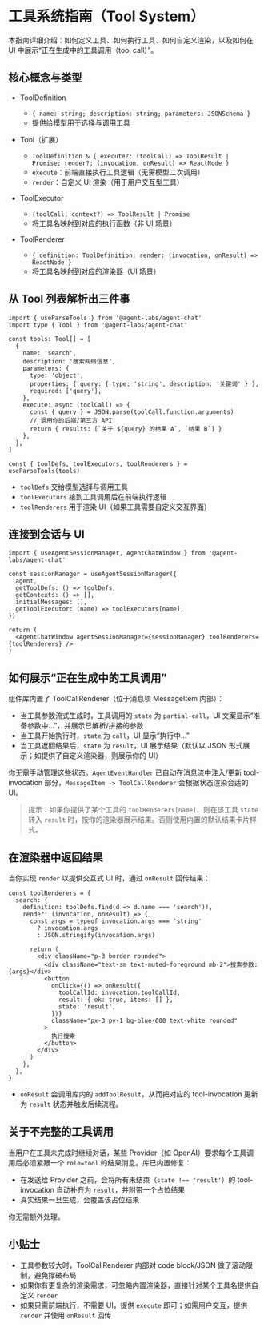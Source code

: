 # 工具系统指南（Tool System）

本指南详细介绍：如何定义工具、如何执行工具、如何自定义渲染，以及如何在 UI 中展示“正在生成中的工具调用（tool call）”。

## 核心概念与类型

- ToolDefinition
  - `{ name: string; description: string; parameters: JSONSchema }`
  - 提供给模型用于选择与调用工具

- Tool（扩展）
  - `ToolDefinition & { execute?: (toolCall) => ToolResult | Promise; render?: (invocation, onResult) => ReactNode }`
  - `execute`：前端直接执行工具逻辑（无需模型二次调用）
  - `render`：自定义 UI 渲染（用于用户交互型工具）

- ToolExecutor
  - `(toolCall, context?) => ToolResult | Promise`
  - 将工具名映射到对应的执行函数（非 UI 场景）

- ToolRenderer
  - `{ definition: ToolDefinition; render: (invocation, onResult) => ReactNode }`
  - 将工具名映射到对应的渲染器（UI 场景）

## 从 Tool 列表解析出三件事

```tsx
import { useParseTools } from '@agent-labs/agent-chat'
import type { Tool } from '@agent-labs/agent-chat'

const tools: Tool[] = [
  {
    name: 'search',
    description: '搜索网络信息',
    parameters: {
      type: 'object',
      properties: { query: { type: 'string', description: '关键词' } },
      required: ['query'],
    },
    execute: async (toolCall) => {
      const { query } = JSON.parse(toolCall.function.arguments)
      // 调用你的后端/第三方 API
      return { results: [`关于 ${query} 的结果 A`, `结果 B`] }
    },
  },
]

const { toolDefs, toolExecutors, toolRenderers } = useParseTools(tools)
```

- `toolDefs` 交给模型选择与调用工具
- `toolExecutors` 接到工具调用后在前端执行逻辑
- `toolRenderers` 用于渲染 UI（如果工具需要自定义交互界面）

## 连接到会话与 UI

```tsx
import { useAgentSessionManager, AgentChatWindow } from '@agent-labs/agent-chat'

const sessionManager = useAgentSessionManager({
  agent,
  getToolDefs: () => toolDefs,
  getContexts: () => [],
  initialMessages: [],
  getToolExecutor: (name) => toolExecutors[name],
})

return (
  <AgentChatWindow agentSessionManager={sessionManager} toolRenderers={toolRenderers} />
)
```

## 如何展示“正在生成中的工具调用”

组件库内置了 ToolCallRenderer（位于消息项 MessageItem 内部）：
- 当工具参数流式生成时，工具调用的 `state` 为 `partial-call`，UI 文案显示“准备参数中…”，并展示已解析/拼接的参数
- 当工具开始执行时，`state` 为 `call`，UI 显示“执行中…”
- 当工具返回结果后，`state` 为 `result`，UI 展示结果（默认以 JSON 形式展示；如提供了自定义渲染器，则展示你的 UI）

你无需手动管理这些状态。`AgentEventHandler` 已自动在消息流中注入/更新 tool-invocation 部分，`MessageItem -> ToolCallRenderer` 会根据状态渲染合适的 UI。

> 提示：如果你提供了某个工具的 `toolRenderers[name]`，则在该工具 `state` 转入 `result` 时，按你的渲染器展示结果。否则使用内置的默认结果卡片样式。

## 在渲染器中返回结果

当你实现 `render` 以提供交互式 UI 时，通过 `onResult` 回传结果：

```tsx
const toolRenderers = {
  search: {
    definition: toolDefs.find(d => d.name === 'search')!,
    render: (invocation, onResult) => {
      const args = typeof invocation.args === 'string'
        ? invocation.args
        : JSON.stringify(invocation.args)

      return (
        <div className="p-3 border rounded">
          <div className="text-sm text-muted-foreground mb-2">搜索参数: {args}</div>
          <button
            onClick={() => onResult({
              toolCallId: invocation.toolCallId,
              result: { ok: true, items: [] },
              state: 'result',
            })}
            className="px-3 py-1 bg-blue-600 text-white rounded"
          >
            执行搜索
          </button>
        </div>
      )
    },
  },
}
```

- `onResult` 会调用库内的 `addToolResult`，从而把对应的 tool-invocation 更新为 `result` 状态并触发后续流程。

## 关于不完整的工具调用

当用户在工具未完成时继续对话，某些 Provider（如 OpenAI）要求每个工具调用后必须紧跟一个 `role=tool` 的结果消息。库已内置修复：
- 在发送给 Provider 之前，会将所有未结束（`state !== 'result'`）的 tool-invocation 自动补齐为 `result`，并附带一个占位结果
- 真实结果一旦生成，会覆盖该占位结果

你无需额外处理。

## 小贴士

- 工具参数较大时，ToolCallRenderer 内部对 code block/JSON 做了滚动限制，避免撑破布局
- 如果你有更复杂的渲染需求，可忽略内置渲染器，直接针对某个工具名提供自定义 `render`
- 如果只需前端执行，不需要 UI，提供 `execute` 即可；如需用户交互，提供 `render` 并使用 `onResult` 回传
